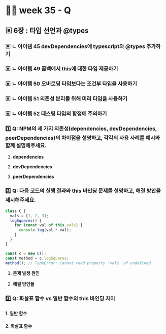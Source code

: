 # 👨‍🏫 week 35 - Q

## ▣ 6장 : 타입 선언과 @types

### ▣ ㄴ 아이템 45 devDependencies에 typescript와 @types 추가하기

### ▣ ㄴ 아이템 49 콜백에서 this에 대한 타입 제공하기

### ▣ ㄴ 아이템 50 오버로딩 타입보다는 조건부 타입을 사용하기

### ▣ ㄴ 아이템 51 의존성 분리를 위해 미러 타입을 사용하기

### ▣ ㄴ 아이템 52 테스팅 타입의 함정에 주의하기

### 1️⃣ **Q: NPM의 세 가지 의존성(dependencies, devDependencies, peerDependencies)의 차이점을 설명하고, 각각의 사용 사례를 예시와 함께 설명해주세요.**

1. **dependencies**

2. **devDependencies**

3. **peerDependencies**

### 2️⃣ **Q: 다음 코드의 실행 결과와 this 바인딩 문제를 설명하고, 해결 방안을 제시해주세요.**

```typescript
class C {
  vals = [1, 2, 3];
  logSquares() {
    for (const val of this.vals) {
      console.log(val * val);
    }
  }
}

const c = new C();
const method = c.logSquares;
method(); // TypeError: Cannot read property 'vals' of undefined
```

1. **문제 발생 원인**

2. **해결 방안들**

### 3️⃣ **Q: 화살표 함수 vs 일반 함수의 this 바인딩 차이**

#### 1. 일반 함수

#### 2. 화살표 함수
